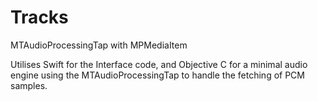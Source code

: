 # Tracks
MTAudioProcessingTap with MPMediaItem

Utilises Swift for the Interface code, and Objective C for a minimal audio engine using the MTAudioProcessingTap to handle the fetching of PCM samples.
